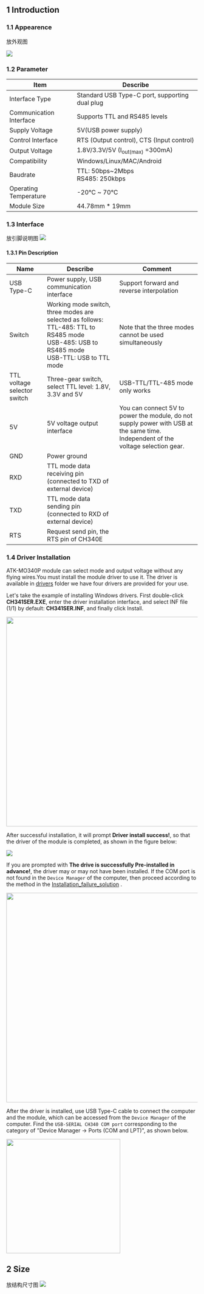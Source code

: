 ## 1 Introduction

### 1.1 Appearence
放外观图

<img src="./figures/USB.png">

### 1.2 Parameter
| Item                      | Describe            | 
|-------------------------- | ------------------- | 
| Interface Type            | Standard USB Type-C port, supporting dual plug     |
| Communication Interface   | Supports TTL and RS485 levels                      |
| Supply Voltage            | 5V(USB power supply)                               |
| Control Interface         | RTS (Output control), CTS (Input control)            |
| Output Voltage            | 1.8V/3.3V/5V    (I<sub>out(max)</sub> =300mA)         |
| Compatibility             | Windows/Linux/MAC/Android                          |
| Baudrate                  | TTL:  50bps~2Mbps <br>RS485: 250kbps               |
| Operating Temperature     | -20℃ ~ 70℃                                       |
| Module Size               | 44.78mm * 19mm                                     |

### 1.3 Interface
放引脚说明图
<img src="./figures/pin_describe.png">

#### 1.3.1 Pin Description

| Name                      | Describe            | Comment    |
|-------------------------- | ------------------- | ---------- |
| USB Type-C                | Power supply, USB communication   interface                | Support forward and reverse interpolation     |
|Switch        | Working mode switch, three modes are selected as follows:<br>TTL-485: TTL to RS485 mode <br>USB-485: USB to RS485 mode <br>USB-TTL: USB to TTL mode  | Note that the three modes cannot be used simultaneously
| TTL voltage selector switch | Three-gear switch, select TTL level: 1.8V, 3.3V and 5V   | USB-TTL/TTL-485 mode only works
| 5V           | 5V voltage output interface                                             | You can connect 5V to power the module, do not supply power with USB at the same time.<br>Independent of the voltage selection gear.|
| GND          | Power ground                                                            |                             |
| RXD          | TTL mode data receiving pin (connected to TXD of external device)       |
| TXD          | TTL mode data sending pin (connected to RXD of external device)         |                             |
| RTS          | Request send pin, the RTS pin of CH340E                                 |                             |

### 1.4 Driver Installation

ATK-MO340P module can select mode and output voltage without any flying wires.You must install the module driver to use it. The driver is available in [drivers](./drivers) folder we have four drivers are provided for your use.

Let's take the example of installing Windows drivers. First double-click **CH341SER.EXE**, enter the driver installation interface, and select INF file (1/1) by default: **CH341SER.INF**, and finally click Install.

<img src="./figures/install.png" width="550">

After successful installation, it will prompt **Driver install success!**, so that the driver of the module is completed, as shown in the figure below:

<img src="./figures/success.png">

If you are prompted with **The drive is successfully Pre-installed in advance!**, the driver may or may not have been installed. If the COM port is not found in the ``Device Manager`` of the computer, then proceed according to the method in the [Installation_failure_solution](./Installation_failure_solution.md) .

<img src="./figures/Pre-install.png" width="550">

After the driver is installed, use USB Type-C cable to connect the computer and the module, which can be accessed from the ``Device Manager`` of the computer. Find the ``USB-SERIAL CH340 COM port`` corresponding to the category of "Device Manager -> Ports (COM and LPT)", as shown below.

<img src="./figures/device-manager.png" width="300">


## 2 Size
放结构尺寸图
<img src="./figures/Size.png">